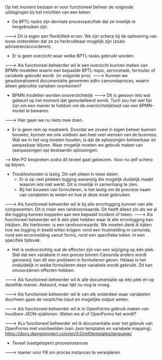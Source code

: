 Op het moment bestaan er voor functioneel beheer de volgende uitdagingen bij het inrichten van een keten:

- De BPTL-tasks zijn dermate processpecifiek dat ze moeilijk te hergebruiken zijn.

---> Dit is eigen aan flexibiliteit ervan. We zijn scherp bij de oplevering van losse onderdelen dat ze zo herbruikbaar mogelijk zijn (zoals adviseren/accorderen).

- Er is geen overzicht waar welke BPTL-tasks gebruikt worden. 

---> Als functioneel beheerder wil ik een overzicht kunnen maken van BPMN-modellen waarin een bepaalde BPTL-topic, servicetask, formulier of variabele gebruikt wordt. (in volgorde prio).
---> Kunnen we geautomatiseerd documentatie genereren adhv camundaproces, waarin alleen gebruikte variaben voorkomen? 


- BPMN modellen worden onoverzichtelijk
   ---> Dit is gewoon iets wat gebeurt op het moment dat gemodelleerd wordt. Toch zou het wel fijn zijn om een manier te hebben om de overzichtelijkheid van een BPMN-model te bewaren. 
    
---> Hier gaan we nu niets mee doen.
    
-  Er is geen rem op maatwerk. Doordat we zoveel in eigen beheer kunnen bouwen, kunnen we ook voldoen aan heel veel wensen van de business. Wat we in het oog moeten houden, is dat de oplossingen beheerbaar en aanpasbaar blijven. Waar mogelijk moeten we gebruik maken van (aanpassingen op) bestaande oplossingen. 

--> Met PO bespreken zodra dit teveel gaat gebeuren. Voor nu zelf scherp op blijven.

-  Troubleshooten is lastig. Dit valt uiteen in twee delen:
    - Er is op veel plekken logging aanwezig die mogelijk duidelijk maakt waarom iets niet werkt. Dit is moeilijk in samenhang te zien.
    - Bij het bouwen van formulieren, is het lastig om de precieze naam van variabelen te weten en hoe je deze moet gebruiken
    
---> Als functioneel beheerder wil ik bij alle errorlogging kunnen van alle componenten. Dit is meer een randvoorwaarde.  Dit heeft alleen zin als we al die logging kunnen koppelen aan een bepaald incident of token. 
---> Als functioneel beheerder wil ik één plek hebben waar ik alle errorlogging kan inkijken.
Als hierboven: is een randvoorwaarde. We moeten denk ik kijken hoe we logging in beeld willen krijgen: rond een foutmelding in camunda, rond een errormelding vanuit forms, rond een specifieke token. In een specifiek tijdsvak.  

-  Het is ondoorzichtig wat de effecten zijn van een wijziging op één plek. Stel dat een variabele in een proces binnen Camunda anders wordt genoemd, kan dit een probleem in formulieren geven. Helaas is het onduidelijk in welke formulieren deze variabele wordt gebruikt. Dit kan onvoorzienen effecten hebben.

---> Als functioneel beheerder wil ik alle documentatie op één plek en op dezelfde manier.
Akkoord, maar lijkt nu nog te vroeg.

 ---> Als functioneel beheerder wil ik van elk onderdeel waar variabelen doorheen gaan de verplichte input en mogelijke output weten.


---> Als functioneel beheerder wil ik in OpenForms gebruik maken van invulbare JSON-sjablonen.
Weten we al of OpenForms het wordt? 

---> ALs functioneel beheerder wil ik documentatie over het gebruik van OpenForms met voorbeelden (van Json templates en variabele mapping).
https://docs.djangoproject.com/en/3.0/ref/templates/language/ 

- Teveel (vastgelopen) procesinstances

---> manier voor FB om proces instances te verwijderen
